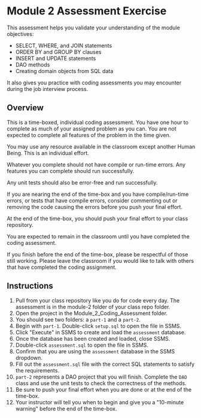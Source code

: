 # Module 2 Assessment Exercise

This assessment helps you validate your understanding of the module objectives: 

- SELECT, WHERE, and JOIN statements
- ORDER BY and GROUP BY clauses
- INSERT and UPDATE statements
- DAO methods
- Creating domain objects from SQL data

It also gives you practice with coding assessments you may encounter during the job interview process.

## Overview

This is a time-boxed, individual coding assessment. You have one hour to complete as much of your assigned problem as you can. You are not expected to complete all features of the problem in the time given. 

You may use any resource available in the classroom except another Human Being. This is an individual effort.

Whatever you complete should not have compile or run-time errors. Any features you can complete should run successfully.

Any unit tests should also be error-free and run successfully.

If you are nearing the end of the time-box and you have compile/run-time errors, or tests that have compile errors, consider commenting out or removing the code causing the errors before you push your final effort.

At the end of the time-box, you should push your final effort to your class repository.

You are expected to remain in the classroom until you have completed the coding assessment.

If you finish before the end of the time-box, please be respectful of those still working. Please leave the classroom if you would like to talk with others that have completed the coding assignment.

## Instructions

1. Pull from your class repository like you do for code every day. The assessment is in the module-2 folder of your class repo folder.
2. Open the project in the Module_2_Coding_Assessment folder.
3. You should see two folders: a `part-1` and a `part-2`.
4. Begin with `part-1`. Double-click `setup.sql` to open the file in SSMS.
5. Click "Execute" in SSMS to create and load the `assessment` database.
6. Once the database has been created and loaded, close SSMS. 
7. Double-click `assessment.sql` to open the file in SSMS.
8. Confirm that you are using the `assessment` database in the SSMS dropdown.
9.  Fill out the `assessment.sql` file with the correct SQL statements to satisfy the requirements.
10. `part-2` represents a DAO project that you will finish. Complete the `DAO` class and use the unit tests to check the correctness of the methods.
11. Be sure to push your final effort when you are done or at the end of the time-box.
12. Your instructor will tell you when to begin and give you a "10-minute warning" before the end of the time-box.